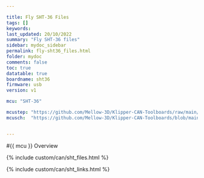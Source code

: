 ```yaml
---

title: Fly SHT-36 Files
tags: []
keywords: 
last_updated: 20/10/2022
summary: "Fly SHT-36 files"
sidebar: mydoc_sidebar
permalink: fly-sht36_files.html
folder: mydoc
comments: false
toc: true
datatable: true
boardname: sht36
firmware: usb
version: v1

mcu: "SHT-36"

mcustep: "https://github.com/Mellow-3D/Klipper-CAN-Toolboards/raw/main/FLY-SHT36/STEP%20File/36.step"
mcusch:  "https://github.com/Mellow-3D/Klipper-CAN-Toolboards/blob/main/Schematic_36-42%20Klipper%20CAN%20Boards_2022-04-14.pdf"


---
```


#{{ mcu }} Overview

{% include custom/can/sht_files.html %}

{% include custom/can/sht_links.html %}



